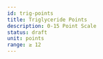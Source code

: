 ```yaml
---
id: trig-points
title: Triglyceride Points
description: 0-15 Point Scale
status: draft
unit: points
range: ≥ 12
---
```

